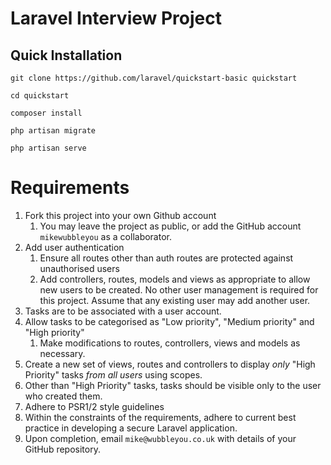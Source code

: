 # Laravel Interview Project

## Quick Installation

    git clone https://github.com/laravel/quickstart-basic quickstart

    cd quickstart

    composer install

    php artisan migrate

    php artisan serve

# Requirements

1. Fork this project into your own Github account
   1. You may leave the project as public, or add the GitHub account `mikewubbleyou` as a collaborator.
1. Add user authentication
   1. Ensure all routes other than auth routes are protected against unauthorised users
   1. Add controllers, routes, models and views as appropriate to allow new users to be created. 
   No other user management is required for this project. Assume that any existing user may add another user.
1. Tasks are to be associated with a user account.
1. Allow tasks to be categorised as "Low priority", "Medium priority" and "High priority"
   1. Make modifications to routes, controllers, views and models as necessary.
1. Create a new set of views, routes and controllers to display *only* "High Priority" tasks _from all users_ using scopes.
1. Other than "High Priority" tasks, tasks should be visible only to the user who created them.
1. Adhere to PSR1/2 style guidelines
1. Within the constraints of the requirements, adhere to current best practice in developing a secure Laravel application.
1. Upon completion, email `mike@wubbleyou.co.uk` with details of your GitHub repository.